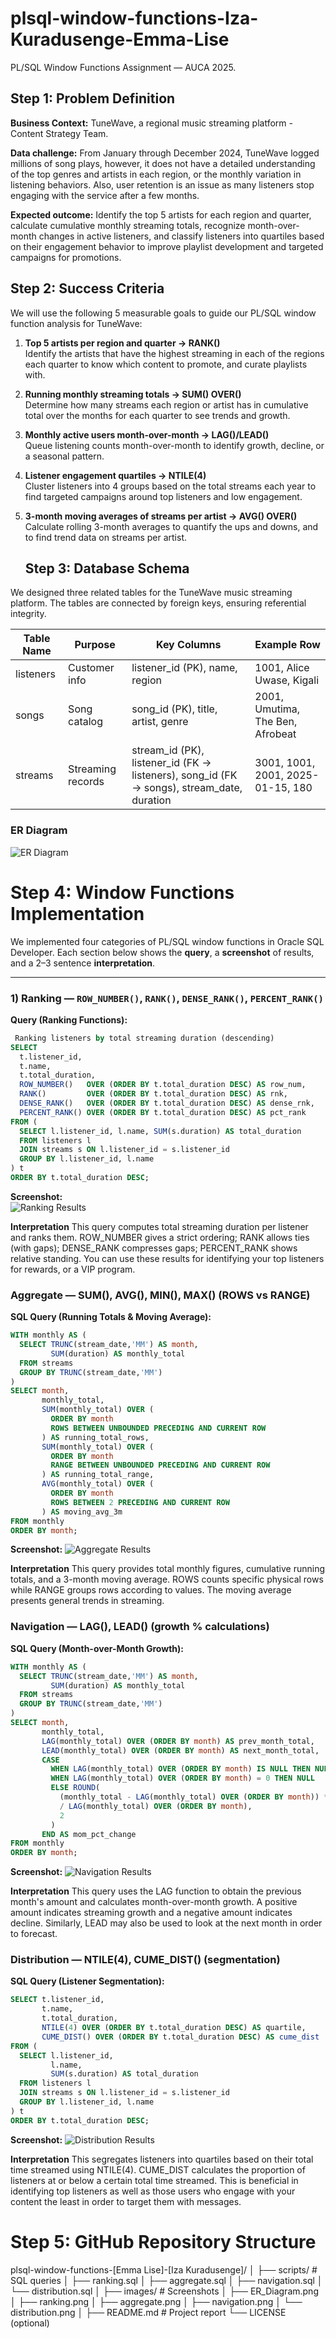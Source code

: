 # plsql-window-functions-Iza-Kuradusenge-Emma-Lise
PL/SQL Window Functions Assignment — AUCA 2025.
 ## Step 1: Problem Definition
**Business Context:** TuneWave, a regional music streaming platform - Content Strategy Team.

**Data challenge:** From January through December 2024, TuneWave logged millions of song plays, however, it does not have a detailed understanding of the top genres and artists in each region, or the monthly variation in listening behaviors. Also, user retention is an issue as many listeners stop engaging with the service after a few months.

**Expected outcome:** Identify the top 5 artists for each region and quarter, calculate cumulative monthly streaming totals, recognize month-over-month changes in active listeners, and classify listeners into quartiles based on their engagement behavior to improve playlist development and targeted campaigns for promotions.
## Step 2: Success Criteria

We will use the following 5 measurable goals to guide our PL/SQL window function analysis for TuneWave:

1. **Top 5 artists per region and quarter → RANK()**  
   Identify the artists that have the highest streaming in each of the regions each quarter to know which content to promote, and curate playlists with.

2. **Running monthly streaming totals → SUM() OVER()**  
   Determine how many streams each region or artist has in cumulative total over the months for each quarter to see trends and growth.

3. **Monthly active users month-over-month → LAG()/LEAD()**  
   Queue listening counts month-over-month to identify growth, decline, or a seasonal pattern.

4. **Listener engagement quartiles → NTILE(4)**  
   Cluster listeners into 4 groups based on the total streams each year to find targeted campaigns around top listeners and low engagement.

5. **3-month moving averages of streams per artist → AVG() OVER()**  
   Calculate rolling 3-month averages to quantify the ups and downs, and to find trend data on streams per artist.
   ## Step 3: Database Schema

We designed three related tables for the TuneWave music streaming platform. The tables are connected by foreign keys, ensuring referential integrity.

| Table Name | Purpose            | Key Columns                                                      | Example Row                                     |
|------------|--------------------|------------------------------------------------------------------|------------------------------------------------|
| listeners  | Customer info      | listener_id (PK), name, region                                   | 1001, Alice Uwase, Kigali                      |
| songs      | Song catalog       | song_id (PK), title, artist, genre                               | 2001, Umutima, The Ben, Afrobeat               |
| streams    | Streaming records  | stream_id (PK), listener_id (FK → listeners), song_id (FK → songs), stream_date, duration | 3001, 1001, 2001, 2025-01-15, 180 |

### ER Diagram
![ER Diagram](https://raw.githubusercontent.com/Emmalise1/plsql-window-functions-Iza-Kuradusenge-Emma-Lise/4eafdad53a9e71bcba39df65d908fa7820329d5a/images/plsql-window-functions-Iza%20Kuradusenge-Emma%20Lise-Er-diagram.PNG) 

# Step 4: Window Functions Implementation 

We implemented four categories of PL/SQL window functions in Oracle SQL Developer. Each section below shows the **query**, a **screenshot** of results, and a 2–3 sentence **interpretation**.

---

### 1) Ranking — `ROW_NUMBER()`, `RANK()`, `DENSE_RANK()`, `PERCENT_RANK()`

**Query (Ranking Functions):**
```sql
 Ranking listeners by total streaming duration (descending)
SELECT
  t.listener_id,
  t.name,
  t.total_duration,
  ROW_NUMBER()   OVER (ORDER BY t.total_duration DESC) AS row_num,
  RANK()         OVER (ORDER BY t.total_duration DESC) AS rnk,
  DENSE_RANK()   OVER (ORDER BY t.total_duration DESC) AS dense_rnk,
  PERCENT_RANK() OVER (ORDER BY t.total_duration DESC) AS pct_rank
FROM (
  SELECT l.listener_id, l.name, SUM(s.duration) AS total_duration
  FROM listeners l
  JOIN streams s ON l.listener_id = s.listener_id
  GROUP BY l.listener_id, l.name
) t
ORDER BY t.total_duration DESC; 
```

**Screenshot:**  
![Ranking Results](https://github.com/Emmalise1/plsql-window-functions-Iza-Kuradusenge-Emma-Lise/blob/main/Ranking.PNG?raw=true)

**Interpretation**
This query computes total streaming duration per listener and ranks them. ROW_NUMBER gives a strict ordering; RANK allows ties (with gaps); DENSE_RANK compresses gaps; PERCENT_RANK shows relative standing. You can use these results for identifying your top listeners for rewards, or a VIP program. 
### Aggregate — SUM(), AVG(), MIN(), MAX() (ROWS vs RANGE)
**SQL Query (Running Totals & Moving Average):**
```sql
WITH monthly AS (
  SELECT TRUNC(stream_date,'MM') AS month,
         SUM(duration) AS monthly_total
  FROM streams
  GROUP BY TRUNC(stream_date,'MM')
)
SELECT month,
       monthly_total,
       SUM(monthly_total) OVER (
         ORDER BY month
         ROWS BETWEEN UNBOUNDED PRECEDING AND CURRENT ROW
       ) AS running_total_rows,
       SUM(monthly_total) OVER (
         ORDER BY month
         RANGE BETWEEN UNBOUNDED PRECEDING AND CURRENT ROW
       ) AS running_total_range,
       AVG(monthly_total) OVER (
         ORDER BY month
         ROWS BETWEEN 2 PRECEDING AND CURRENT ROW
       ) AS moving_avg_3m
FROM monthly
ORDER BY month;
```
**Screenshot:**
![Aggregate Results](https://github.com/Emmalise1/plsql-window-functions-Iza-Kuradusenge-Emma-Lise/blob/main/aggregate.PNG?raw=true)

**Interpretation**
This query provides total monthly figures, cumulative running totals, and a 3-month moving average. ROWS counts specific physical rows while RANGE groups rows according to values. The moving average presents general trends in streaming.

### Navigation — LAG(), LEAD() (growth % calculations)
**SQL Query (Month-over-Month Growth):**
```sql
WITH monthly AS (
  SELECT TRUNC(stream_date,'MM') AS month,
         SUM(duration) AS monthly_total
  FROM streams
  GROUP BY TRUNC(stream_date,'MM')
)
SELECT month,
       monthly_total,
       LAG(monthly_total) OVER (ORDER BY month) AS prev_month_total,
       LEAD(monthly_total) OVER (ORDER BY month) AS next_month_total,
       CASE
         WHEN LAG(monthly_total) OVER (ORDER BY month) IS NULL THEN NULL
         WHEN LAG(monthly_total) OVER (ORDER BY month) = 0 THEN NULL
         ELSE ROUND(
           (monthly_total - LAG(monthly_total) OVER (ORDER BY month)) * 100
           / LAG(monthly_total) OVER (ORDER BY month),
           2
         )
       END AS mom_pct_change
FROM monthly
ORDER BY month;
```
**Screenshot:**
![Navigation Results](https://raw.githubusercontent.com/Emmalise1/plsql-window-functions-Iza-Kuradusenge-Emma-Lise/2ca5845517775b101c322c58a8f0e5bd3f4d2d4b/navigation.PNG)

**Interpretation**
This query uses the LAG function to obtain the previous month's amount and calculates month-over-month growth. A positive amount indicates streaming growth and a negative amount indicates decline. Similarly, LEAD may also be used to look at the next month in order to forecast.

### Distribution — NTILE(4), CUME_DIST() (segmentation)
**SQL Query (Listener Segmentation):**
```sql
SELECT t.listener_id,
       t.name,
       t.total_duration,
       NTILE(4) OVER (ORDER BY t.total_duration DESC) AS quartile,
       CUME_DIST() OVER (ORDER BY t.total_duration DESC) AS cume_dist
FROM (
  SELECT l.listener_id,
         l.name,
         SUM(s.duration) AS total_duration
  FROM listeners l
  JOIN streams s ON l.listener_id = s.listener_id
  GROUP BY l.listener_id, l.name
) t
ORDER BY t.total_duration DESC;
```
**Screenshot:**
![Distribution Results](https://github.com/Emmalise1/plsql-window-functions-Iza-Kuradusenge-Emma-Lise/blob/main/distribution.PNG?raw=true000)

**Interpretation**
This segregates listeners into quartiles based on their total time streamed using NTILE(4). CUME_DIST calculates the proportion of listeners at or below a certain total time streamed. This is beneficial in identifying top listeners as well as those users who engage with your content the least in order to target them with messages.

# Step 5: GitHub Repository Structure

plsql-window-functions-[Emma Lise]-[Iza Kuradusenge]/
│
├── scripts/              # SQL queries
│   ├── ranking.sql
│   ├── aggregate.sql
│   ├── navigation.sql
│   └── distribution.sql
│
├── images/               # Screenshots
│   ├── ER_Diagram.png
│   ├── ranking.png
│   ├── aggregate.png
│   ├── navigation.png
│   └── distribution.png
│
├── README.md             # Project report
└── LICENSE (optional)

























